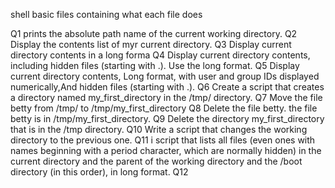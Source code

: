 shell basic files containing what each file does

 Q1 prints the absolute path name of the current working directory.
 Q2 Display the contents list of myr current directory.
 Q3 Display current directory contents in a long forma
 Q4 Display current directory contents, including hidden files (starting with .). Use the long format.
 Q5 Display current directory contents, Long format, with user and group IDs displayed numerically,And hidden files (starting with .).
 Q6 Create a script that creates a directory named my_first_directory in the /tmp/ directory.
 Q7 Move the file betty from /tmp/ to /tmp/my_first_directory
 Q8 Delete the file betty. the file betty is in /tmp/my_first_directory.
 Q9 Delete the directory my_first_directory that is in the /tmp directory.
Q10 Write a script that changes the working directory to the previous one.
Q11 i script that lists all files (even ones with names beginning with a period character, which are normally hidden) in the current directory and the parent of the working directory and the /boot directory (in this order), in long format.
 Q12 
